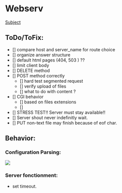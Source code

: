 # Webserv

[Subject](webserv.pdf)

## ToDo/ToFix:

- [] compare host and server_name for route choice
- [] organize answer structure
- [] default html pages (404, 503 ) ??
- [] limit client body
- [] DELETE method
- [] POST method correctly
  - [] hard test segmented request
  - [] verify upload of files
  - [] what to do with content ?
- [] CGI behavior
  - [] based on files extensions
  - [] 
- [] STRESS TEST!! Server must stay available!!
- [] Server shout never indefinitly wait.
- [] PUT non-text file may finish because of eof char.

## Behavior:

### Configuration Parsing:
[![](https://mermaid.ink/img/pako:eNqFlG1vmzAQx78K8qu2IghSQotVpWq7N5vadEq2F9uYKgOXhBXsyJhpaZTvvsMOgXQki4SC7_-7Bx133pBEpEAoKRVT8CFjC8mKwe9hxH9c_LQGg7H1afY8-cxkCfLsnFqJ4POXeZYDZwVEXHsdINYm4hb-GndnVQtn58Zq-MbWsF1eLbPSUeIVePYGkrapGvAQMD7NyVmA-lIfmnxtzj6mm39XQx0O_1r79p9A6xVYNzfJUmQJjMedwvoy6PLQg36cONrztuNQn2tAt-M5_gWJotbD1-njt6PUY1Yiczed3vUyUuR5zJJXisXK0wCP_wPEQuQdohHaWmZKZnxxiphURQzyFHGPSYDxFun0oqXSd3rdheOqqeu4bqo6ru9qqoH3uhkBCaqSvHcIjIPppKaotWTlk5CgJ6LbTxNkP_Pt0NA1lL0cDiblwki7udyvkvl2Qr1McJ-Ntj82zmiLODoe7Ot-4olNCpAFy1K8DvRmREQtAXePUHxNYc6qXEUEQyDKKiVma54QqmQFNqlWaXuBEDpneYlWSDMl5JO5YvRNY5MV44RuyB9Ch77vjNxr79K_Gl27V0EQ2GRN6OAycHw3GLqhF7pe4AejrU3ehMCwnuMF4cgPQ3-ISoCPjvddi3Uh27-CXXGd?type=png)](https://mermaid.live/edit#pako:eNqFlG1vmzAQx78K8qu2IghSQotVpWq7N5vadEq2F9uYKgOXhBXsyJhpaZTvvsMOgXQki4SC7_-7Bx133pBEpEAoKRVT8CFjC8mKwe9hxH9c_LQGg7H1afY8-cxkCfLsnFqJ4POXeZYDZwVEXHsdINYm4hb-GndnVQtn58Zq-MbWsF1eLbPSUeIVePYGkrapGvAQMD7NyVmA-lIfmnxtzj6mm39XQx0O_1r79p9A6xVYNzfJUmQJjMedwvoy6PLQg36cONrztuNQn2tAt-M5_gWJotbD1-njt6PUY1Yiczed3vUyUuR5zJJXisXK0wCP_wPEQuQdohHaWmZKZnxxiphURQzyFHGPSYDxFun0oqXSd3rdheOqqeu4bqo6ru9qqoH3uhkBCaqSvHcIjIPppKaotWTlk5CgJ6LbTxNkP_Pt0NA1lL0cDiblwki7udyvkvl2Qr1McJ-Ntj82zmiLODoe7Ot-4olNCpAFy1K8DvRmREQtAXePUHxNYc6qXEUEQyDKKiVma54QqmQFNqlWaXuBEDpneYlWSDMl5JO5YvRNY5MV44RuyB9Ch77vjNxr79K_Gl27V0EQ2GRN6OAycHw3GLqhF7pe4AejrU3ehMCwnuMF4cgPQ3-ISoCPjvddi3Uh27-CXXGd)

### Server fonctionment:
- set timeout.

